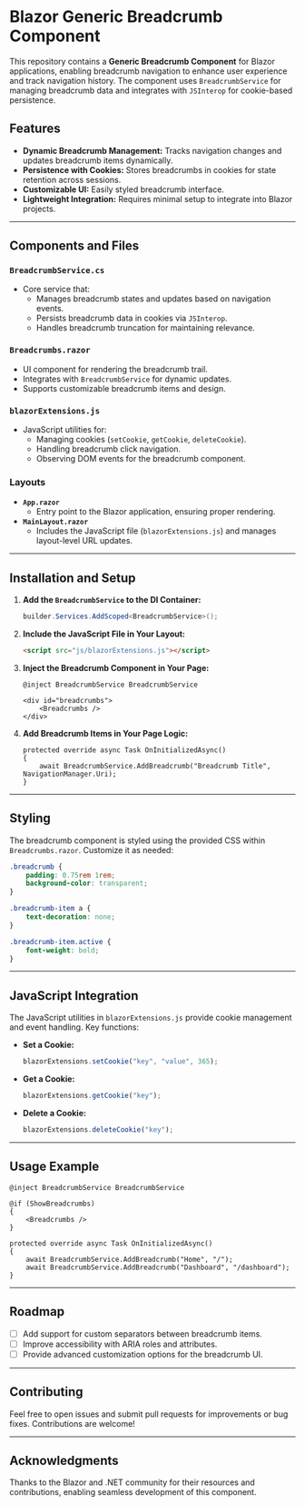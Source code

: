 
# Blazor Generic Breadcrumb Component

This repository contains a **Generic Breadcrumb Component** for Blazor applications, enabling breadcrumb navigation to enhance user experience and track navigation history. The component uses `BreadcrumbService` for managing breadcrumb data and integrates with `JSInterop` for cookie-based persistence.

## Features

- **Dynamic Breadcrumb Management:** Tracks navigation changes and updates breadcrumb items dynamically.
- **Persistence with Cookies:** Stores breadcrumbs in cookies for state retention across sessions.
- **Customizable UI:** Easily styled breadcrumb interface.
- **Lightweight Integration:** Requires minimal setup to integrate into Blazor projects.

---

## Components and Files

### **`BreadcrumbService.cs`**
- Core service that:
  - Manages breadcrumb states and updates based on navigation events.
  - Persists breadcrumb data in cookies via `JSInterop`.
  - Handles breadcrumb truncation for maintaining relevance.

### **`Breadcrumbs.razor`**
- UI component for rendering the breadcrumb trail.
- Integrates with `BreadcrumbService` for dynamic updates.
- Supports customizable breadcrumb items and design.

### **`blazorExtensions.js`**
- JavaScript utilities for:
  - Managing cookies (`setCookie`, `getCookie`, `deleteCookie`).
  - Handling breadcrumb click navigation.
  - Observing DOM events for the breadcrumb component.

### **Layouts**
- **`App.razor`**
  - Entry point to the Blazor application, ensuring proper rendering.
- **`MainLayout.razor`**
  - Includes the JavaScript file (`blazorExtensions.js`) and manages layout-level URL updates.

---

## Installation and Setup

1. **Add the `BreadcrumbService` to the DI Container:**
   ```csharp
   builder.Services.AddScoped<BreadcrumbService>();
   ```

2. **Include the JavaScript File in Your Layout:**
   ```html
   <script src="js/blazorExtensions.js"></script>
   ```

3. **Inject the Breadcrumb Component in Your Page:**
   ```razor
   @inject BreadcrumbService BreadcrumbService

   <div id="breadcrumbs">
       <Breadcrumbs />
   </div>
   ```

4. **Add Breadcrumb Items in Your Page Logic:**
   ```razor
   protected override async Task OnInitializedAsync()
   {
       await BreadcrumbService.AddBreadcrumb("Breadcrumb Title", NavigationManager.Uri);
   }
   ```

---

## Styling

The breadcrumb component is styled using the provided CSS within `Breadcrumbs.razor`. Customize it as needed:
```css
.breadcrumb {
    padding: 0.75rem 1rem;
    background-color: transparent;
}

.breadcrumb-item a {
    text-decoration: none;
}

.breadcrumb-item.active {
    font-weight: bold;
}
```

---

## JavaScript Integration

The JavaScript utilities in `blazorExtensions.js` provide cookie management and event handling. Key functions:
- **Set a Cookie:**
  ```javascript
  blazorExtensions.setCookie("key", "value", 365);
  ```
- **Get a Cookie:**
  ```javascript
  blazorExtensions.getCookie("key");
  ```
- **Delete a Cookie:**
  ```javascript
  blazorExtensions.deleteCookie("key");
  ```

---

## Usage Example

```razor
@inject BreadcrumbService BreadcrumbService

@if (ShowBreadcrumbs)
{
    <Breadcrumbs />
}

protected override async Task OnInitializedAsync()
{
    await BreadcrumbService.AddBreadcrumb("Home", "/");
    await BreadcrumbService.AddBreadcrumb("Dashboard", "/dashboard");
}
```

---

## Roadmap

- [ ] Add support for custom separators between breadcrumb items.
- [ ] Improve accessibility with ARIA roles and attributes.
- [ ] Provide advanced customization options for the breadcrumb UI.

---

## Contributing

Feel free to open issues and submit pull requests for improvements or bug fixes. Contributions are welcome!

---

## Acknowledgments

Thanks to the Blazor and .NET community for their resources and contributions, enabling seamless development of this component.
